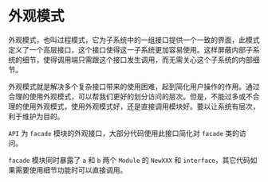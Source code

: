# 外观模式

外观模式，也叫过程模式，它为子系统中的一组接口提供一个一致的界面，此模式定义了一个高层接口，这个接口使得这一子系统更加容易使用。这样屏蔽内部子系统的细节，使得调用端只需跟这个接口发生调用，而无需关心这个子系统的内部细节。

外观模式就是解决多个复杂接口带来的使用困难，起到简化用户操作的作用。通过合理的使用外观模式，可以帮我们更好的划分访问的层次。但是，不能过多或不合理的使用外观模式，使用外观模式好，还是直接调用模块好。要以让系统有层次，利于维护为目的。

`API` 为 `facade` 模块的外观接口，大部分代码使用此接口简化对 `facade` 类的访问。

`facade` 模块同时暴露了 `a` 和 `b` 两个 `Module` 的 `NewXXX` 和 `interface`，其它代码如果需要使用细节功能时可以直接调用。
